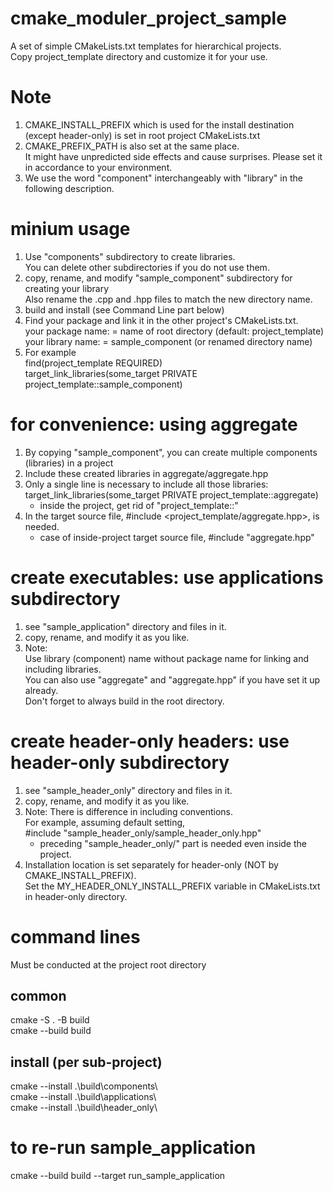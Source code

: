 # cmake_moduler_project_sample
A set of simple CMakeLists.txt templates for hierarchical projects.  
Copy project_template directory and customize it for your use.  

# Note
1. CMAKE_INSTALL_PREFIX which is used for the install destination (except header-only) is set in root project CMakeLists.txt  
2. CMAKE_PREFIX_PATH is also set at the same place.  
   It might have unpredicted side effects and cause surprises. Please set it in accordance to your environment.  
3. We use the word "component" interchangeably with "library" in the following description.  

# minium usage
1. Use "components" subdirectory to create libraries.  
   You can delete other subdirectories if you do not use them.  
2. copy, rename, and modify "sample_component" subdirectory for creating your library  
   Also rename the .cpp and .hpp files to match the new directory name.   
3. build and install (see Command Line part below)  
4. Find your package and link it in the other project's CMakeLists.txt.    
   your package name: = name of root directory (default: project_template)  
   your library name: = sample_component (or renamed directory name)  
5. For example  
   find(project_template REQUIRED)  
   target_link_libraries(some_target PRIVATE project_template::sample_component)  

# for convenience: using aggregate
1. By copying "sample_component", you can create multiple components (libraries) in a project   
2. Include these created libraries in aggregate/aggregate.hpp  
3. Only a single line is necessary to include all those libraries:    
   target_link_libraries(some_target PRIVATE project_template::aggregate)  
   * inside the project, get rid of "project_template::"  
4. In the target source file, #include <project_template/aggregate.hpp>, is needed.  
   * case of inside-project target source file, #include "aggregate.hpp"  

# create executables: use applications subdirectory
1. see "sample_application" directory and files in it.  
2. copy, rename, and modify it as you like.  
3. Note:  
   Use library (component) name without package name for linking and including libraries.   
   You can also use "aggregate" and "aggregate.hpp" if you have set it up already.   
   Don't forget to always build in the root directory.  

# create header-only headers: use header-only subdirectory
1. see "sample_header_only" directory and files in it.  
2. copy, rename, and modify it as you like.  
3. Note: There is difference in including conventions.  
   For example, assuming default setting,  
     #include "sample_header_only/sample_header_only.hpp"  
     * preceding "sample_header_only/" part is needed even inside the project.  
4. Installation location is set separately for header-only (NOT by CMAKE_INSTALL_PREFIX).  
   Set the MY_HEADER_ONLY_INSTALL_PREFIX variable in CMakeLists.txt in header-only directory.   

# command lines
Must be conducted at the project root directory

## common
cmake -S . -B build  
cmake --build build  

## install (per sub-project)
cmake --install .\build\components\  
cmake --install .\build\applications\  
cmake --install .\build\header_only\  

# to re-run sample_application
cmake --build build --target run_sample_application